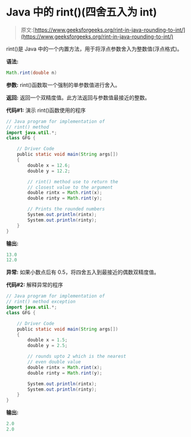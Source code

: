 # Java 中的 rint()(四舍五入为 int)

> 原文:[https://www.geeksforgeeks.org/rint-in-java-rounding-to-int/](https://www.geeksforgeeks.org/rint-in-java-rounding-to-int/)

rint()是 Java 中的一个内置方法，用于将浮点参数舍入为整数值(浮点格式)。

**语法:**

```java
Math.rint(double n)
```

**参数:**
rint()函数取一个强制的单参数值进行舍入。

**返回:**
返回一个双精度值。此方法返回与参数值最接近的整数。

**代码#1:** 演示 rint()函数使用的程序

```java
// Java program for implementation of
// rint() method
import java.util.*;
class GFG {

    // Driver Code
    public static void main(String args[])
    {
        double x = 12.6;
        double y = 12.2;

        // rint() method use to return the 
        // closest value to the argument
        double rintx = Math.rint(x);
        double rinty = Math.rint(y);

        // Prints the rounded numbers
        System.out.println(rintx);
        System.out.println(rinty);
    }
}
```

**输出:**

```java
13.0
12.0

```

**异常:**
如果小数点后有 0.5，将四舍五入到最接近的偶数双精度值。

**代码#2:** 解释异常的程序

```java
// Java program for implementation of
// rint() method exception
import java.util.*;
class GFG {

    // Driver Code
    public static void main(String args[])
    {
        double x = 1.5;
        double y = 2.5;

        // rounds upto 2 which is the nearest
        // even double value
        double rintx = Math.rint(x);
        double rinty = Math.rint(y);

        System.out.println(rintx);
        System.out.println(rinty);
    }
}
```

**输出:**

```java
2.0
2.0

```